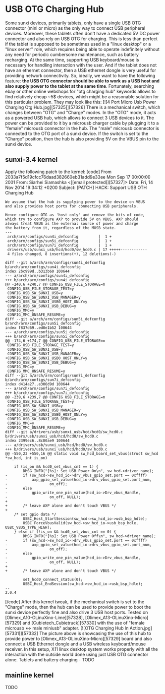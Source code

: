 # USB OTG Charging Hub
Some sunxi devices, primarily tablets, only have a single USB OTG connector (mini or micro) as the only way to connect USB peripheral devices. Moreover, these tablets often don't have a dedicated 5V DC power connector and also rely on USB OTG for charging. This is less than perfect if the tablet is supposed to be sometimes used in a "linux desktop" or a "linux server" role, which requires being able to operate indefinitely without any need for periodic cumbersome maintenance, such as battery recharging. At the same time, supporting USB keyboard/mouse is necessary for handling interaction with the user. And if the tablet does not have an ethernet connector, then a USB ethernet dongle is very useful for providing network connectivity. So, ideally, we want to have the following feature: **the USB OTG connector should be able to work as a USB host and also supply power to the tablet at the same time**. 
Fortunately, searching ebay or other online webshops for "otg charging hub" keywords allows to find relatively cheap ~5$ devices, which might be a reasonable solution for this particular problem. They may look like this: 
[![4 Port Micro Usb Power Charging Otg Hub.jpg][57325]][57326]
There is a mechanical switch, which changes between "OTG" and "Charge" modes. In the "OTG" mode, it acts as a powered USB hub, which allows to connect 3 USB devices to it. The power can be provided to it by a microusb charger cable by plugging it to a "female" microusb connector in the hub. The "male" microusb connector is connected to the OTG port of a sunxi device. If the switch is set to the "Charge" position, then the hub is also providing 5V on the VBUS pin to the sunxi device. 
## sunxi-3.4 kernel
Apply the following patch to the kernel: 
[code] 
    From 2033a7f5d19cfcc76daad382660eb31add9e33ee Mon Sep 17 00:00:00 2001
    From: Siarhei Siamashka <[[email protected]][57327]>
    Date: Fri, 14 Nov 2014 19:34:12 +0200
    Subject: [PATCH] HACK: Support USB OTH Charging Hub
    
    We assume that the hub is supplying power to the device on VBUS
    and also provides host ports for connecting USB peripherals.
    
    Hence configure OTG as 'host only' and remove the bits of code,
    which try to configure AXP to provide 5V on VBUS. AXP should
    always treat VBUS as the external source of power and charge
    the battery from it, regardless of the MUSB state.
    ---
     arch/arm/configs/sun4i_defconfig         |  1 +
     arch/arm/configs/sun5i_defconfig         |  1 +
     arch/arm/configs/sun7i_defconfig         |  1 +
     drivers/usb/sunxi_usb/hcd/hcd0/sw_hcd0.c | 17 +++++------------
     4 files changed, 8 insertions(+), 12 deletions(-)
    
    diff --git a/arch/arm/configs/sun4i_defconfig b/arch/arm/configs/sun4i_defconfig
    index 2bc999d..b313b60 100644
    --- a/arch/arm/configs/sun4i_defconfig
    +++ b/arch/arm/configs/sun4i_defconfig
    @@ -240,6 +240,7 @@ CONFIG_USB_FILE_STORAGE=m
     CONFIG_USB_FILE_STORAGE_TEST=y
     CONFIG_USB_SW_SUNXI_USB=y
     CONFIG_USB_SW_SUNXI_USB_MANAGER=y
    +CONFIG_USB_SW_SUNXI_USB0_HOST_ONLY=y
     CONFIG_USB_SW_SUNXI_USB_DEBUG=y
     CONFIG_MMC=y
     CONFIG_MMC_UNSAFE_RESUME=y
    diff --git a/arch/arm/configs/sun5i_defconfig b/arch/arm/configs/sun5i_defconfig
    index f837d69..ed0e1b52 100644
    --- a/arch/arm/configs/sun5i_defconfig
    +++ b/arch/arm/configs/sun5i_defconfig
    @@ -174,6 +174,7 @@ CONFIG_USB_FILE_STORAGE=m
     CONFIG_USB_FILE_STORAGE_TEST=y
     CONFIG_USB_SW_SUNXI_USB=y
     CONFIG_USB_SW_SUNXI_USB_MANAGER=y
    +CONFIG_USB_SW_SUNXI_USB0_HOST_ONLY=y
     CONFIG_USB_SW_SUNXI_USB_DEBUG=y
     CONFIG_MMC=y
     CONFIG_MMC_UNSAFE_RESUME=y
    diff --git a/arch/arm/configs/sun7i_defconfig b/arch/arm/configs/sun7i_defconfig
    index d414a27..e306d9d 100644
    --- a/arch/arm/configs/sun7i_defconfig
    +++ b/arch/arm/configs/sun7i_defconfig
    @@ -239,6 +239,7 @@ CONFIG_USB_FILE_STORAGE=m
     CONFIG_USB_FILE_STORAGE_TEST=y
     CONFIG_USB_SW_SUNXI_USB=y
     CONFIG_USB_SW_SUNXI_USB_MANAGER=y
    +CONFIG_USB_SW_SUNXI_USB0_HOST_ONLY=y
     CONFIG_USB_SW_SUNXI_USB_DEBUG=y
     CONFIG_MMC=y
     CONFIG_MMC_UNSAFE_RESUME=y
    diff --git a/drivers/usb/sunxi_usb/hcd/hcd0/sw_hcd0.c b/drivers/usb/sunxi_usb/hcd/hcd0/sw_hcd0.c
    index 2399ec6..8c80ae9 100644
    --- a/drivers/usb/sunxi_usb/hcd/hcd0/sw_hcd0.c
    +++ b/drivers/usb/sunxi_usb/hcd/hcd0/sw_hcd0.c
    @@ -550,23 +550,16 @@ static void sw_hcd_board_set_vbus(struct sw_hcd *sw_hcd, int is_on)
     
     	if (is_on && hcd0_set_vbus_cnt == 1) {
     		DMSG_INFO("[%s]: Set USB Power On\n", sw_hcd->driver_name);
    -		if (sw_hcd->sw_hcd_io->drv_vbus_gpio_set.port == 0xffff)
    -			axp_gpio_set_value(hcd_io->drv_vbus_gpio_set.port_num,
    -					on_off);
    -		else
    -			gpio_write_one_pin_value(hcd_io->Drv_vbus_Handle,
    -					on_off, NULL);
    +
    +		/* leave AXP alone and don't touch VBUS */
    +
     	/* set gpio data */
     		USBC_Host_StartSession(sw_hcd->sw_hcd_io->usb_bsp_hdle);
     		USBC_ForceVbusValid(sw_hcd->sw_hcd_io->usb_bsp_hdle, USBC_VBUS_TYPE_HIGH);
     	} else if (!is_on && hcd0_set_vbus_cnt == 0) {
     		DMSG_INFO("[%s]: Set USB Power Off\n", sw_hcd->driver_name);
    -		if (sw_hcd->sw_hcd_io->drv_vbus_gpio_set.port == 0xffff)
    -			axp_gpio_set_value(hcd_io->drv_vbus_gpio_set.port_num,
    -					on_off);
    -		else
    -			gpio_write_one_pin_value(hcd_io->Drv_vbus_Handle,
    -					on_off, NULL);
    +
    +		/* leave AXP alone and don't touch VBUS */
     
     		set_hcd0_connect_status(0);
     		USBC_Host_EndSession(sw_hcd->sw_hcd_io->usb_bsp_hdle);
    -- 
    2.0.4
    
[/code]
After this kernel tweak, if the mechanical switch is set to the "Charge" mode, then the hub can be used to provide power to boot the sunxi device perfectly fine and also drive 3 USB host ports. Tested on [Olimex_A10-OLinuXino-Lime][57328], [Olimex_A13-OLinuXino-Micro][57329] and [Cubietech_Cubietruck][57330] with the use of "female microusb <-> male miniusb" adapter. 
[![OTG Charging Hub In Action.jpg][57331]][57332]
The picture above is showcasing the use of this hub to provide power to [Olimex_A13-OLinuXino-Micro][57329] board and also connect a USB Ethernet dongle and a USB wireless keyboard/mouse receiver. In this setup, X11 linux desktop system works properly with all the interaction with the outside world done using just USB OTG connector alone. 
Tablets and battery charging - TODO 
## mainline kernel
TODO
